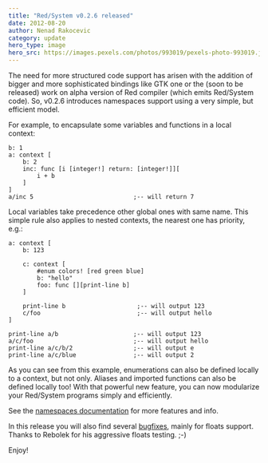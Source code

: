 ```yaml
---
title: "Red/System v0.2.6 released"
date: 2012-08-20 
author: Nenad Rakocevic 
category: update
hero_type: image
hero_src: https://images.pexels.com/photos/993019/pexels-photo-993019.jpeg?auto=compress&cs=tinysrgb&h=650&w=940
---
```


The need for more structured code support has arisen with the addition of bigger and more sophisticated bindings like GTK one or the (soon to be released) work on alpha version of Red compiler (which emits Red/System code). So, v0.2.6 introduces namespaces support using a very simple, but efficient model.

For example, to encapsulate some variables and functions in a local context:

```
b: 1
a: context [
    b: 2
    inc: func [i [integer!] return: [integer!]][
        i + b
    ]
]
a/inc 5                            ;-- will return 7
```

Local variables take precedence other global ones with same name. This simple rule also applies to nested contexts, the nearest one has priority, e.g.:

```
a: context [
    b: 123

    c: context [
        #enum colors! [red green blue]
        b: "hello"
        foo: func [][print-line b]
    ]

    print-line b                    ;-- will output 123
    c/foo                           ;-- will output hello
]

print-line a/b                     ;-- will output 123
a/c/foo                            ;-- will output hello
print-line a/c/b/2                 ;-- will output e
print-line a/c/blue                ;-- will output 2
```

As you can see from this example, enumerations can also be defined locally to a context, but not only. Aliases and imported functions can also be defined locally too! With that powerful new feature, you can now modularize your Red/System programs simply and efficiently.

See the [namespaces documentation](http://static.red-lang.org/red-system-specs-light.html#section-7.3) for more features and info.

In this release you will also find several [bugfixes](https://github.com/red/Red/issues?milestone=6&state=closed), mainly for floats support. Thanks to Rebolek for his aggressive floats testing. ;-)

Enjoy! 
